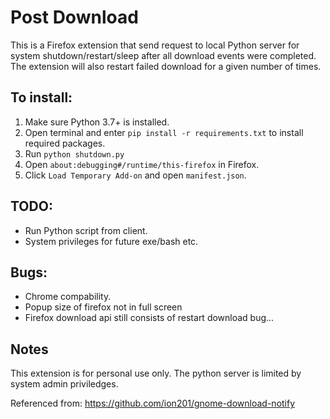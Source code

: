 # Post Download
This is a Firefox extension that send request to local Python server for system shutdown/restart/sleep after all download events were completed. The extension will also restart failed download for a given number of times.

## To install:
1. Make sure Python 3.7+ is installed.
2. Open terminal and enter `pip install -r requirements.txt` to install required packages.
3. Run `python shutdown.py`
4. Open `about:debugging#/runtime/this-firefox` in Firefox.
5. Click `Load Temporary Add-on` and open `manifest.json`.

## TODO:
- Run Python script from client.
- System privileges for future exe/bash etc.

## Bugs:
- Chrome compability.
- Popup size of firefox not in full screen
- Firefox download api still consists of restart download bug...

## Notes
This extension is for personal use only.
The python server is limited by system admin priviledges.

Referenced from: https://github.com/ion201/gnome-download-notify